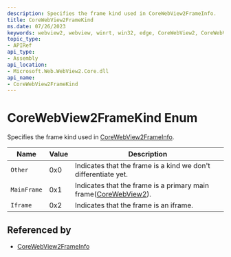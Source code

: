 ```yaml
---
description: Specifies the frame kind used in CoreWebView2FrameInfo.
title: CoreWebView2FrameKind
ms.date: 07/26/2023
keywords: webview2, webview, winrt, win32, edge, CoreWebView2, CoreWebView2Controller, browser control, edge html, CoreWebView2FrameKind
topic_type:
- APIRef
api_type:
- Assembly
api_location:
- Microsoft.Web.WebView2.Core.dll
api_name:
- CoreWebView2FrameKind
---
```


# CoreWebView2FrameKind Enum

Specifies the frame kind used in [CoreWebView2FrameInfo](corewebview2frameinfo.md).

| Name |  Value | Description |
|--|--|--|
|`Other` | 0x0  |  Indicates that the frame is a kind we don't differentiate yet.|
|`MainFrame` | 0x1  |  Indicates that the frame is a primary main frame([CoreWebView2](corewebview2.md)).|
|`Iframe` | 0x2  |  Indicates that the frame is an iframe.|


## Referenced by

- [CoreWebView2FrameInfo](corewebview2frameinfo.md)

